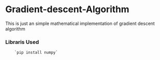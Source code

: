 # Gradient-descent-Algorithm
This is just an simple mathematical implementation of gradient descent algorithm
   ### Libraris Used
        `pip install numpy`
